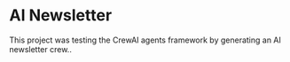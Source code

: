 # AI Newsletter

This project was testing the CrewAI agents framework by generating an AI newsletter crew..
